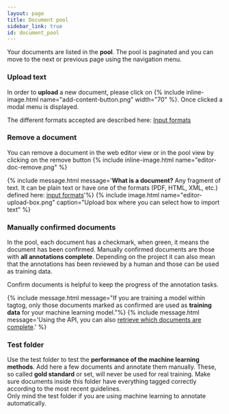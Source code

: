 ```yaml
---
layout: page
title: Document pool
sidebar_link: true
id: document_pool
---
```


<div class="two-third-col">
  <p>Your documents are listed in the <strong>pool</strong>. The pool is paginated and you can move to the next or previous page using the navigation menu.</p>
    <h3>Upload text</h3>
    <p>In order to <strong>upload</strong> a new document, please click on {% include inline-image.html name="add-content-button.png" width="70" %}. Once clicked a modal menu is displayed.</p>
    <p>The different formats accepted are described here: <a href="/ioformats.html#input-formats">Input formats</a></p>
    <h3>Remove a document</h3>
    <p>You can remove a document in the web editor view or in the pool view by clicking on the remove button {% include inline-image.html name="editor-doc-remove.png" %}</p>
</div>
<div class="one-third-col">
  {% include message.html message='<strong>What is a document?</strong>&nbsp;Any fragment of text. It can be plain text or have one of the formats (PDF, HTML, XML, etc.) defined here: <a href="https://github.com/tagtog/tagtog-doc/wiki/Input-File-Formats">input formats</a>'%}
  {% include image.html name="editor-upload-box.png" caption="Upload box where you can select how to import text" %}
</div>

<div class="two-third-col">
  <h3>Manually confirmed documents</h3>
  <p>In the pool, each document has a checkmark, when green, it means the document has been confirmed. Manually confirmed documents are those with <strong>all annotations complete</strong>. Depending on the project it can also mean that the annotations has been reviewed by a human and those can be used as training data.</p>
  <p>Confirm documents is helpful to keep the progress of the annotation tasks.</p>
</div>

<div class="one-third-col">
  {% include message.html message="If you are training a model within tagtog, only those documents marked as confirmed are used as <strong>training data</strong> for your machine learning model."%}
  {% include message.html message='Using the API, you can also <a href="/API.html#search-documents-in-a-project-get">retrieve which documents are complete</a>.' %}
</div>

<div class="two-third-col">
  <h3>Test folder</h3>
  Use the test folder to test the <strong>performance of the machine learning methods</strong>. Add here a few documents and annotate them manually. These, so called <strong>gold standard</strong> or set, will never be used for real training. Make sure documents inside this folder have everything tagged correctly according to the most recent guidelines.
</div>

<div class="one-third-col">
  <div class="message">
    Only mind the test folder if you are using machine learning to annotate automatically.
  </div>
</div>


